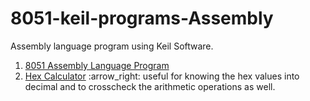 # 8051-keil-programs-Assembly
Assembly language program using Keil Software.

<ol>
  <li><a href="https://www.elprocus.com/8051-assembly-language-programming/#:~:text=The%208051%20assembly%20language%20programming,and%20to%20store%20the%20data.">8051 Assembly Language Program</li>
  <li><a href="https://www.calculator.net/hex-calculator.html">Hex Calculator</a> :arrow_right: useful for knowing the hex values into decimal and to crosscheck the arithmetic operations as well.</li>
</ol>
